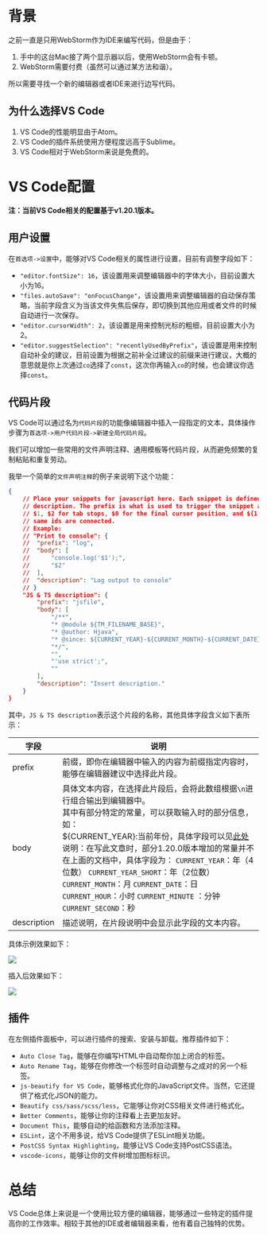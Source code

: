 # 背景

之前一直是只用WebStorm作为IDE来编写代码，但是由于：

1. 手中的这台Mac接了两个显示器以后，使用WebStorm会有卡顿。
2. WebStorm需要付费（虽然可以通过某方法和谐）。

所以需要寻找一个新的编辑器或者IDE来进行边写代码。

## 为什么选择VS Code

1. VS Code的性能明显由于Atom。
2. VS Code的插件系统使用方便程度远高于Sublime。
3. VS Code相对于WebStorm来说是免费的。

# VS Code配置

**注：当前VS Code相关的配置基于v1.20.1版本。**

## 用户设置

在`首选项->设置`中，能够对VS Code相关的属性进行设置，目前有调整字段如下：

- `"editor.fontSize": 16`，该设置用来调整编辑器中的字体大小，目前设置大小为16。
- `"files.autoSave": "onFocusChange"`，该设置用来调整编辑器的自动保存策略，当前字段含义为当该文件失焦后保存，即切换到其他应用或者文件的时候自动进行一次保存。
- `"editor.cursorWidth": 2`，该设置是用来控制光标的粗细，目前设置大小为2。
- `"editor.suggestSelection": "recentlyUsedByPrefix"`，该设置是用来控制自动补全的建议，目前设置为根据之前补全过建议的前缀来进行建议，大概的意思就是你上次通过`co`选择了`const`，这次你再输入`co`的时候，也会建议你选择`const`。

## 代码片段

VS Code可以通过名为`代码片段`的功能像编辑器中插入一段指定的文本，具体操作步骤为`首选项->用户代码片段->新建全局代码片段`。

我们可以增加一些常用的文件声明注释、通用模板等代码片段，从而避免频繁的复制粘贴和重复劳动。

我举一个简单的`文件声明注释`的例子来说明下这个功能：

```json
{
	// Place your snippets for javascript here. Each snippet is defined under a snippet name and has a prefix, body and 
	// description. The prefix is what is used to trigger the snippet and the body will be expanded and inserted. Possible variables are:
	// $1, $2 for tab stops, $0 for the final cursor position, and ${1:label}, ${2:another} for placeholders. Placeholders with the 
	// same ids are connected.
	// Example:
	// "Print to console": {
	// 	"prefix": "log",
	// 	"body": [
	// 		"console.log('$1');",
	// 		"$2"
	// 	],
	// 	"description": "Log output to console"
	// }
	"JS & TS description": {
		"prefix": "jsfile",
		"body": [
			"/**",
			"* @module ${TM_FILENAME_BASE}",
			"* @author: Hjava",
			"* @since: ${CURRENT_YEAR}-${CURRENT_MONTH}-${CURRENT_DATE} ${CURRENT_HOUR}:${CURRENT_MINUTE}:${CURRENT_SECOND}",
			"*/",
			"",
			"'use strict';",
			""
		],
		"description": "Insert description."
	}
}
```

其中，`JS & TS description`表示这个片段的名称，其他具体字段含义如下表所示：

| 字段        | 说明                                                         |
| ----------- | ------------------------------------------------------------ |
| prefix      | 前缀，即你在编辑器中输入的内容为前缀指定内容时，能够在编辑器建议中选择此片段。 |
| body        | 具体文本内容，在选择此片段后，会将此数组根据`\n`进行组合输出到编辑器中。<br />其中有部分特定的常量，可以获取输入时的部分信息，如：<br />${CURRENT_YEAR}:当前年份，具体字段可以见[此处](https://code.visualstudio.com/docs/editor/userdefinedsnippets)<br />说明：在写此文章时，部分1.20.0版本增加的常量并不在上面的文档中，具体字段为：   `CURRENT_YEAR`：年（4位数）  `CURRENT_YEAR_SHORT`：年（2位数）  `CURRENT_MONTH`：月  `CURRENT_DATE`：日  `CURRENT_HOUR`：小时  `CURRENT_MINUTE` ：分钟 `CURRENT_SECOND`：秒 |
| description | 描述说明，在片段说明中会显示此字段的文本内容。               |

具体示例效果如下：

![](https://segmentfault.com/img/bV3048)

插入后效果如下：

![](https://segmentfault.com/img/bV305c)

## 插件

在左侧插件面板中，可以进行插件的搜索、安装与卸载。推荐插件如下：

- `Auto Close Tag`，能够在你编写HTML中自动帮你加上闭合的标签。
- `Auto Rename Tag`，能够在你修改一个标签时自动调整与之成对的另一个标签。
- `js-beautify for VS Code`，能够格式化你的JavaScript文件。当然，它还提供了格式化JSON的能力。
- `Beautify css/sass/scss/less`，它能够让你对CSS相关文件进行格式化。
- `Better Comments`，能够让你的注释看上去更加友好。
- `Document This`，能够自动的给函数和方法添加注释。
- `ESLint`，这个不用多说，给VS Code提供了ESLint相关功能。
- `PostCSS Syntax Highlighting`，能够让VS Code支持PostCSS语法。
- `vscode-icons`，能够让你的文件树增加图标标识。

# 总结

VS Code总体上来说是一个使用比较方便的编辑器，能够通过一些特定的插件提高你的工作效率。相较于其他的IDE或者编辑器来看，他有着自己独特的优势。